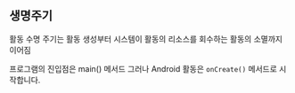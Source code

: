 ## 생명주기
활동 수명 주기는 활동 생성부터 시스템이 활동의 리소스를 회수하는 활동의 소멸까지 이어짐

프로그램의 진입점은 main() 메서드
그러나 Android 활동은 `onCreate()` 메서드로 시작합니다.